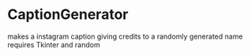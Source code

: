 # CaptionGenerator
makes a instagram caption giving credits to a randomly generated name
requires Tkinter and random

